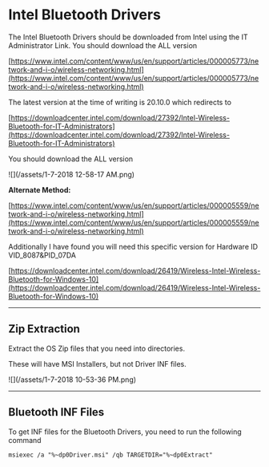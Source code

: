# Intel Bluetooth Drivers

The Intel Bluetooth Drivers should be downloaded from Intel using the IT Administrator Link.  You should download the ALL version

[https://www.intel.com/content/www/us/en/support/articles/000005773/network-and-i-o/wireless-networking.html](https://www.intel.com/content/www/us/en/support/articles/000005773/network-and-i-o/wireless-networking.html)

The latest version at the time of writing is 20.10.0 which redirects to

[https://downloadcenter.intel.com/download/27392/Intel-Wireless-Bluetooth-for-IT-Administrators](https://downloadcenter.intel.com/download/27392/Intel-Wireless-Bluetooth-for-IT-Administrators)

You should download the ALL version

![](/assets/1-7-2018 12-58-17 AM.png)

**Alternate Method:**

[https://www.intel.com/content/www/us/en/support/articles/000005559/network-and-i-o/wireless-networking.html](https://www.intel.com/content/www/us/en/support/articles/000005559/network-and-i-o/wireless-networking.html)

Additionally I have found you will need this specific version for Hardware ID VID\_8087&PID\_07DA

[https://downloadcenter.intel.com/download/26419/Wireless-Intel-Wireless-Bluetooth-for-Windows-10](https://downloadcenter.intel.com/download/26419/Wireless-Intel-Wireless-Bluetooth-for-Windows-10)

---

## Zip Extraction

Extract the OS Zip files that you need into directories.

These will have MSI Installers, but not Driver INF files.

![](/assets/1-7-2018 10-53-36 PM.png)

---

## Bluetooth INF Files

To get INF files for the Bluetooth Drivers, you need to run the following command

```
msiexec /a "%~dp0Driver.msi" /qb TARGETDIR="%~dp0Extract"
```



